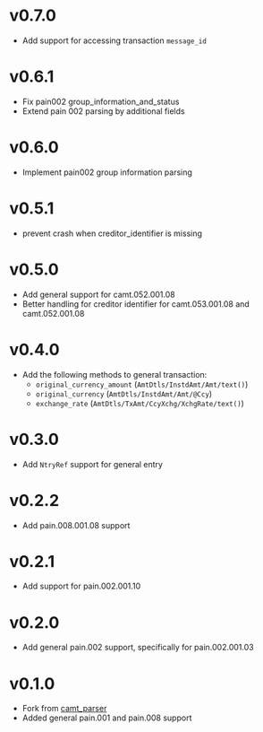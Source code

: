 # v0.7.0

- Add support for accessing transaction `message_id`

# v0.6.1

- Fix pain002 group_information_and_status
- Extend pain 002 parsing by additional fields

# v0.6.0

- Implement pain002 group information parsing

# v0.5.1

- prevent crash when creditor_identifier is missing

# v0.5.0

- Add general support for camt.052.001.08
- Better handling for creditor identifier for camt.053.001.08 and camt.052.001.08

# v0.4.0

- Add the following methods to general transaction:
  - `original_currency_amount` (`AmtDtls/InstdAmt/Amt/text()`)
  - `original_currency` (`AmtDtls/InstdAmt/Amt/@Ccy`)
  - `exchange_rate` (`AmtDtls/TxAmt/CcyXchg/XchgRate/text()`)

# v0.3.0

- Add `NtryRef` support for general entry

# v0.2.2

- Add pain.008.001.08 support

# v0.2.1

- Add support for pain.002.001.10

# v0.2.0

- Add general pain.002 support, specifically for pain.002.001.03

# v0.1.0

- Fork from [camt_parser](https://github.com/viafintech/camt_parser)
- Added general pain.001 and pain.008 support
